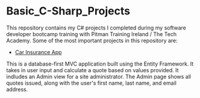 # Basic_C-Sharp_Projects

This repository contains my C# projects I completed during my software developer bootcamp training with Pitman Training Ireland / The Tech Academy. Some of the most important projects in this repository are:

* [Car Insurance App](https://github.com/Jo1910/Basic_C-Sharp_Projects/tree/master/Car%20Insurance%20App)

This is a database-first MVC application built using the Entity Framework. It takes in user input and calculate a quote based on values provided. It indludes an Admin view for a site administrator. The Admin page shows all quotes issued, along with the user's first name, last name, and email address.
